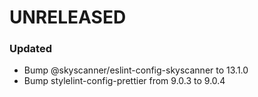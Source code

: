 # UNRELEASED

### Updated

- Bump @skyscanner/eslint-config-skyscanner to 13.1.0
- Bump stylelint-config-prettier from 9.0.3 to 9.0.4
